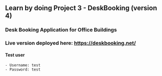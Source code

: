 ## Learn by doing Project 3 - DeskBooking (version 4)

### Desk Booking Application for Office Buildings

### Live version deployed here: https://deskbooking.net/
  #### Test user
    - Username: test
    - Password: test
